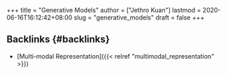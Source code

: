 +++
title = "Generative Models"
author = ["Jethro Kuan"]
lastmod = 2020-06-16T16:12:42+08:00
slug = "generative_models"
draft = false
+++

## Backlinks {#backlinks}

- [Multi-modal Representation]({{< relref "multimodal_representation" >}})

